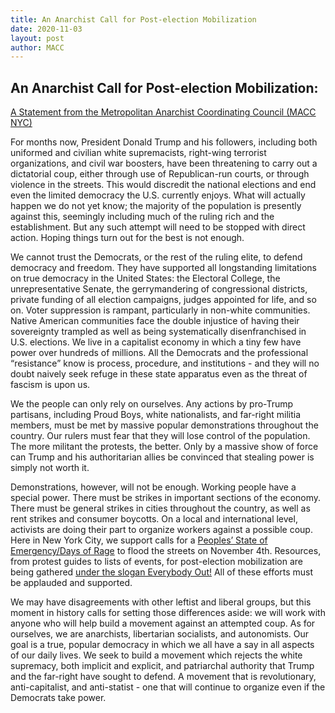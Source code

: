 ```yaml
---
title: An Anarchist Call for Post-election Mobilization
date: 2020-11-03
layout: post
author: MACC
---
```


## **An Anarchist Call for Post-election Mobilization:** 
<a href= "https://twitter.com/macc_nyc/status/1323661176732004356/photo/1"> A Statement from the Metropolitan Anarchist Coordinating Council (MACC NYC)</a>


For months now, President Donald Trump and his followers, including both uniformed and civilian white supremacists, right-wing terrorist organizations, and civil war boosters, have been threatening to carry out a dictatorial coup, either through use of Republican-run courts, or through violence in the streets. This would discredit the national elections and end even the limited democracy the U.S. currently enjoys. What will actually happen we do not yet know; the majority of the population is presently against this, seemingly including much of the ruling rich and the establishment. But any such attempt will need to be stopped with direct action. Hoping things turn out for the best is not enough.

We cannot trust the Democrats, or the rest of the ruling elite, to defend democracy and freedom. They have supported all longstanding limitations on true democracy in the United States: the Electoral College, the unrepresentative Senate, the gerrymandering of congressional districts, private funding of all election campaigns, judges appointed for life, and so on. Voter suppression is rampant, particularly in non-white communities. Native American communities face the double injustice of having their sovereignty trampled as well as being systematically disenfranchised in U.S. elections. We live in a capitalist economy in which a tiny few have power over hundreds of millions. All the Democrats and the professional “resistance” know is process, procedure, and institutions - and they will no doubt naively seek refuge in these state apparatus even as the threat of fascism is upon us.

We the people can only rely on ourselves. Any actions by pro-Trump partisans, including Proud Boys, white nationalists, and far-right militia members, must be met by massive popular demonstrations throughout the country. Our rulers must fear that they will lose control of the population. The more militant the protests, the better. Only by a massive show of force can Trump and his authoritarian allies be convinced that stealing power is simply not worth it.

Demonstrations, however, will not be enough. Working people have a special power. There must be strikes in important sections of the economy. There must be general strikes in cities throughout the country, as well as rent strikes and consumer boycotts. On a local and international level, activists are doing their part to organize workers against a possible coup. Here in New York City, we support calls for a <a href= "https://itsgoingdown.org/from-nyc-to-the-world-a-call-for-a-peoples-state-of-emergency/">Peoples’ State of Emergency/Days of Rage</a> to flood the streets on November 4th. Resources, from protest guides to lists of events, for post-election mobilization are being gathered <a href= "https://itsgoingdown.org/everybody-out-resources-for-a-season-of-post-election-unrest/">under the slogan Everybody Out!</a> All of these efforts must be applauded and supported.

We may have disagreements with other leftist and liberal groups, but this moment in history calls for setting those differences aside: we will work with anyone who will help build a movement against an attempted coup. As for ourselves, we are anarchists, libertarian socialists, and autonomists. Our goal is a true, popular democracy in which we all have a say in all aspects of our daily lives. We seek to build a movement which rejects the white supremacy, both implicit and explicit, and patriarchal authority that Trump and the far-right have sought to defend. A movement that is revolutionary, anti-capitalist, and anti-statist - one that will continue to organize even if the Democrats take power.
